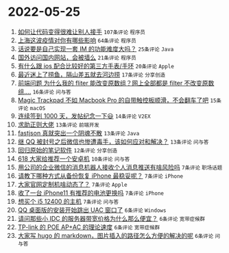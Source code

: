 # 2022-05-25

1. [如何让代码变得很难让别人接手](https://www.v2ex.com/t/855110) `107条评论` `程序员`
1. [上海这波疫情对你有哪些影响](https://www.v2ex.com/t/855121) `64条评论` `程序员`
1. [话说要是自己实现一套 IM 的功能难度大吗？](https://www.v2ex.com/t/855128) `25条评论` `Java`
1. [国外访问国内网站，会被墙么](https://www.v2ex.com/t/855123) `21条评论` `程序员`
1. [有什么跟 ios 配合比较好的第三方手表/手环](https://www.v2ex.com/t/855104) `20条评论` `Apple`
1. [最近迷上了捞鱼，隔山差五就去河边捞](https://www.v2ex.com/t/855114) `17条评论` `分享创造`
1. [前端问题 为什么我的 fliter 能改变原数组？网上全部都是 filter 不改变原数组....](https://www.v2ex.com/t/855112) `16条评论` `问与答`
1. [Magic Trackpad 不如 Macbook Pro 的自带触控板顺滑，不会翻车了吧](https://www.v2ex.com/t/855124) `15条评论` `macOS`
1. [连续签到 1000 天，发帖纪念一下😃](https://www.v2ex.com/t/855103) `14条评论` `V2EX`
1. [求助正则大佬](https://www.v2ex.com/t/855137) `13条评论` `前端开发`
1. [fastjson 真就突出一个阴魂不散](https://www.v2ex.com/t/855129) `13条评论` `Java`
1. [继 QQ 被封号之后微信也惨遭毒手，该如何应对和解决？](https://www.v2ex.com/t/855125) `13条评论` `问与答`
1. [回归原始的笔记软件](https://www.v2ex.com/t/855107) `12条评论` `分享创造`
1. [618 大家给推荐一个安卓机](https://www.v2ex.com/t/855126) `10条评论` `问与答`
1. [用公司的企业微信的消息机器人接收个人消息推送有啥风险吗](https://www.v2ex.com/t/855154) `7条评论` `职场话题`
1. [请教下哪种方式从备份恢复 iPhone 最稳妥呢？](https://www.v2ex.com/t/855152) `7条评论` `iPhone`
1. [大家官网定制机啥动态了？](https://www.v2ex.com/t/855148) `7条评论` `Apple`
1. [收了一台 iPhone11 有推荐的电池更换吗](https://www.v2ex.com/t/855146) `7条评论` `iPhone`
1. [想买个 i5 12400 的主机](https://www.v2ex.com/t/855130) `7条评论` `问与答`
1. [QQ 桌面版的安装开始跳出 UAC 窗口了](https://www.v2ex.com/t/855155) `6条评论` `Windows`
1. [请问那些小 IDC 的服务器带宽价格为什么那么便宜？](https://www.v2ex.com/t/855136) `6条评论` `宽带症候群`
1. [TP-link 的 POE AP+AC 的理论速度](https://www.v2ex.com/t/855135) `6条评论` `宽带症候群`
1. [大家写 hugo 的 markdown，图片插入的路径怎么方便的解决的呢](https://www.v2ex.com/t/855122) `6条评论` `问与答`
